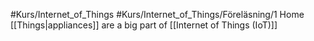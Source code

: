 #Kurs/Internet_of_Things #Kurs/Internet_of_Things/Föreläsning/1 
Home [[Things|appliances]] are a big part of [[Internet of Things (IoT)]]